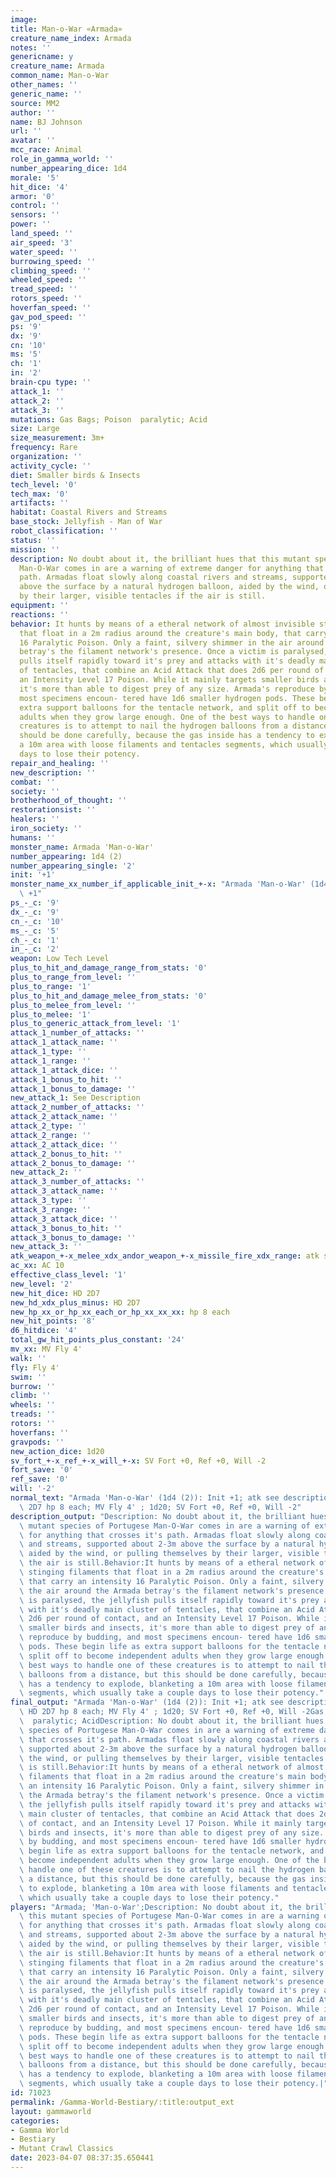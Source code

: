 ```yaml
---
image: 
title: Man-o-War «Armada»
creature_name_index: Armada
notes: ''
genericname: y
creature_name: Armada
common_name: Man-o-War
other_names: ''
generic_name: ''
source: MM2
author: ''
name: BJ Johnson
url: ''
avatar: ''
mcc_race: Animal
role_in_gamma_world: ''
number_appearing_dice: 1d4
morale: '5'
hit_dice: '4'
armor: '0'
control: ''
sensors: ''
power: ''
land_speed: ''
air_speed: '3'
water_speed: ''
burrowing_speed: ''
climbing_speed: ''
wheeled_speed: ''
tread_speed: ''
rotors_speed: ''
hoverfan_speed: ''
gav_pod_speed: ''
ps: '9'
dx: '9'
cn: '10'
ms: '5'
ch: '1'
in: '2'
brain-cpu type: ''
attack_1: ''
attack_2: ''
attack_3: ''
mutations: Gas Bags; Poison  paralytic; Acid
size: Large
size_measurement: 3m+
frequency: Rare
organization: ''
activity_cycle: ''
diet: Smaller birds & Insects
tech_level: '0'
tech_max: '0'
artifacts: ''
habitat: Coastal Rivers and Streams
base_stock: Jellyfish - Man of War
robot_classification: ''
status: ''
mission: ''
description: No doubt about it, the brilliant hues that this mutant species of Portugese
  Man-O-War comes in are a warning of extreme danger for anything that crosses it's
  path. Armadas float slowly along coastal rivers and streams, supported about 2-3m
  above the surface by a natural hydrogen balloon, aided by the wind, or pulling themselves
  by their larger, visible tentacles if the air is still.
equipment: ''
reactions: ''
behavior: It hunts by means of a etheral network of almost invisible stinging filaments
  that float in a 2m radius around the creature's main body, that carry an intensity
  16 Paralytic Poison. Only a faint, silvery shimmer in the air around the Armada
  betray's the filament network's presence. Once a victim is paralysed, the jellyfish
  pulls itself rapidly toward it's prey and attacks with it's deadly main cluster
  of tentacles, that combine an Acid Attack that does 2d6 per round of contact, and
  an Intensity Level 17 Poison. While it mainly targets smaller birds and insects,
  it's more than able to digest prey of any size. Armada's reproduce by budding, and
  most specimens encoun- tered have 1d6 smaller hydrogen pods. These begin life as
  extra support balloons for the tentacle network, and split off to become independent
  adults when they grow large enough. One of the best ways to handle one of these
  creatures is to attempt to nail the hydrogen balloons from a distance, but this
  should be done carefully, because the gas inside has a tendency to explode, blanketing
  a 10m area with loose filaments and tentacles segments, which usually take a couple
  days to lose their potency.
repair_and_healing: ''
new_description: ''
combat: ''
society: ''
brotherhood_of_thought: ''
restorationsist: ''
healers: ''
iron_society: ''
humans: ''
monster_name: Armada 'Man-o-War'
number_appearing: 1d4 (2)
number_appearing_single: '2'
init: '+1'
monster_name_xx_number_if_applicable_init_+-x: "Armada 'Man-o-War' (1d4 (2)): Init\
  \ +1"
ps_-_c: '9'
dx_-_c: '9'
cn_-_c: '10'
ms_-_c: '5'
ch_-_c: '1'
in_-_c: '2'
weapon: Low Tech Level
plus_to_hit_and_damage_range_from_stats: '0'
plus_to_range_from_level: ''
plus_to_range: '1'
plus_to_hit_and_damage_melee_from_stats: '0'
plus_to_melee_from_level: ''
plus_to_melee: '1'
plus_to_generic_attack_from_level: '1'
attack_1_number_of_attacks: ''
attack_1_attack_name: ''
attack_1_type: ''
attack_1_range: ''
attack_1_attack_dice: ''
attack_1_bonus_to_hit: ''
attack_1_bonus_to_damage: ''
new_attack_1: See Description
attack_2_number_of_attacks: ''
attack_2_attack_name: ''
attack_2_type: ''
attack_2_range: ''
attack_2_attack_dice: ''
attack_2_bonus_to_hit: ''
attack_2_bonus_to_damage: ''
new_attack_2: ''
attack_3_number_of_attacks: ''
attack_3_attack_name: ''
attack_3_type: ''
attack_3_range: ''
attack_3_attack_dice: ''
attack_3_bonus_to_hit: ''
attack_3_bonus_to_damage: ''
new_attack_3: ''
atk_weapon_+-x_melee_xdx_andor_weapon_+-x_missile_fire_xdx_range: atk see description
ac_xx: AC 10
effective_class_level: '1'
new_level: '2'
new_hit_dice: HD 2D7
new_hd_xdx_plus_minus: HD 2D7
new_hp_xx_or_hp_xx_each_or_hp_xx_xx_xx: hp 8 each
new_hit_points: '8'
d6_hitdice: '4'
total_gw_hit_points_plus_constant: '24'
mv_xx: MV Fly 4'
walk: ''
fly: Fly 4'
swim: ''
burrow: ''
climb: ''
wheels: ''
treads: ''
rotors: ''
hoverfans: ''
gravpods: ''
new_action_dice: 1d20
sv_fort_+-x_ref_+-x_will_+-x: SV Fort +0, Ref +0, Will -2
fort_save: '0'
ref_save: '0'
will: '-2'
normal_text: "Armada 'Man-o-War' (1d4 (2)): Init +1; atk see description; AC 10; HD\
  \ 2D7 hp 8 each; MV Fly 4' ; 1d20; SV Fort +0, Ref +0, Will -2"
description_output: "Description: No doubt about it, the brilliant hues that this\
  \ mutant species of Portugese Man-O-War comes in are a warning of extreme danger\
  \ for anything that crosses it's path. Armadas float slowly along coastal rivers\
  \ and streams, supported about 2-3m above the surface by a natural hydrogen balloon,\
  \ aided by the wind, or pulling themselves by their larger, visible tentacles if\
  \ the air is still.Behavior:It hunts by means of a etheral network of almost invisible\
  \ stinging filaments that float in a 2m radius around the creature's main body,\
  \ that carry an intensity 16 Paralytic Poison. Only a faint, silvery shimmer in\
  \ the air around the Armada betray's the filament network's presence. Once a victim\
  \ is paralysed, the jellyfish pulls itself rapidly toward it's prey and attacks\
  \ with it's deadly main cluster of tentacles, that combine an Acid Attack that does\
  \ 2d6 per round of contact, and an Intensity Level 17 Poison. While it mainly targets\
  \ smaller birds and insects, it's more than able to digest prey of any size. Armada's\
  \ reproduce by budding, and most specimens encoun- tered have 1d6 smaller hydrogen\
  \ pods. These begin life as extra support balloons for the tentacle network, and\
  \ split off to become independent adults when they grow large enough. One of the\
  \ best ways to handle one of these creatures is to attempt to nail the hydrogen\
  \ balloons from a distance, but this should be done carefully, because the gas inside\
  \ has a tendency to explode, blanketing a 10m area with loose filaments and tentacles\
  \ segments, which usually take a couple days to lose their potency."
final_output: "Armada 'Man-o-War' (1d4 (2)): Init +1; atk see description; AC 10;\
  \ HD 2D7 hp 8 each; MV Fly 4' ; 1d20; SV Fort +0, Ref +0, Will -2Gas Bags; Poison\
  \  paralytic; AcidDescription: No doubt about it, the brilliant hues that this mutant\
  \ species of Portugese Man-O-War comes in are a warning of extreme danger for anything\
  \ that crosses it's path. Armadas float slowly along coastal rivers and streams,\
  \ supported about 2-3m above the surface by a natural hydrogen balloon, aided by\
  \ the wind, or pulling themselves by their larger, visible tentacles if the air\
  \ is still.Behavior:It hunts by means of a etheral network of almost invisible stinging\
  \ filaments that float in a 2m radius around the creature's main body, that carry\
  \ an intensity 16 Paralytic Poison. Only a faint, silvery shimmer in the air around\
  \ the Armada betray's the filament network's presence. Once a victim is paralysed,\
  \ the jellyfish pulls itself rapidly toward it's prey and attacks with it's deadly\
  \ main cluster of tentacles, that combine an Acid Attack that does 2d6 per round\
  \ of contact, and an Intensity Level 17 Poison. While it mainly targets smaller\
  \ birds and insects, it's more than able to digest prey of any size. Armada's reproduce\
  \ by budding, and most specimens encoun- tered have 1d6 smaller hydrogen pods. These\
  \ begin life as extra support balloons for the tentacle network, and split off to\
  \ become independent adults when they grow large enough. One of the best ways to\
  \ handle one of these creatures is to attempt to nail the hydrogen balloons from\
  \ a distance, but this should be done carefully, because the gas inside has a tendency\
  \ to explode, blanketing a 10m area with loose filaments and tentacles segments,\
  \ which usually take a couple days to lose their potency."
players: "Armada; 'Man-o-War';Description: No doubt about it, the brilliant hues that\
  \ this mutant species of Portugese Man-O-War comes in are a warning of extreme danger\
  \ for anything that crosses it's path. Armadas float slowly along coastal rivers\
  \ and streams, supported about 2-3m above the surface by a natural hydrogen balloon,\
  \ aided by the wind, or pulling themselves by their larger, visible tentacles if\
  \ the air is still.Behavior:It hunts by means of a etheral network of almost invisible\
  \ stinging filaments that float in a 2m radius around the creature's main body,\
  \ that carry an intensity 16 Paralytic Poison. Only a faint, silvery shimmer in\
  \ the air around the Armada betray's the filament network's presence. Once a victim\
  \ is paralysed, the jellyfish pulls itself rapidly toward it's prey and attacks\
  \ with it's deadly main cluster of tentacles, that combine an Acid Attack that does\
  \ 2d6 per round of contact, and an Intensity Level 17 Poison. While it mainly targets\
  \ smaller birds and insects, it's more than able to digest prey of any size. Armada's\
  \ reproduce by budding, and most specimens encoun- tered have 1d6 smaller hydrogen\
  \ pods. These begin life as extra support balloons for the tentacle network, and\
  \ split off to become independent adults when they grow large enough. One of the\
  \ best ways to handle one of these creatures is to attempt to nail the hydrogen\
  \ balloons from a distance, but this should be done carefully, because the gas inside\
  \ has a tendency to explode, blanketing a 10m area with loose filaments and tentacles\
  \ segments, which usually take a couple days to lose their potency.|"
id: 71023
permalink: /Gamma-World-Bestiary/:title:output_ext
layout: gammaworld
categories:
- Gamma World
- Bestiary
- Mutant Crawl Classics
date: 2023-04-07 08:37:35.650441
---
```

